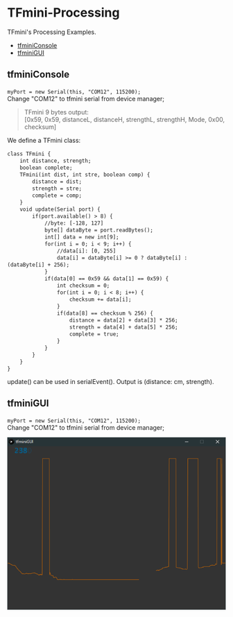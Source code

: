 # TFmini-Processing
TFmini's Processing Examples.   

- [tfminiConsole](#tfminiconsole)  
- [tfminiGUI](#tfminigui)  

## tfminiConsole  
`myPort = new Serial(this, "COM12", 115200);`  
Change "COM12" to tfmini serial from device manager;   

>TFmini 9 bytes output:   
>[0x59, 0x59, distanceL, distanceH, strengthL, strengthH, Mode, 0x00, checksum]  

We define a TFmini class:  

```Processing
class TFmini {
    int distance, strength;
    boolean complete;
    TFmini(int dist, int stre, boolean comp) {
        distance = dist;
        strength = stre;
        complete = comp;
    }
    void update(Serial port) {
        if(port.available() > 8) {
            //byte: [-128, 127]
            byte[] dataByte = port.readBytes();
            int[] data = new int[9];
            for(int i = 0; i < 9; i++) {
                //data[i]: [0, 255]
                data[i] = dataByte[i] >= 0 ? dataByte[i] : (dataByte[i] + 256);  
            }
            if(data[0] == 0x59 && data[1] == 0x59) {
                int checksum = 0;
                for(int i = 0; i < 8; i++) {
                    checksum += data[i];
                }
                if(data[8] == checksum % 256) {
                    distance = data[2] + data[3] * 256;
                    strength = data[4] + data[5] * 256;
                    complete = true;
                }
            }
        }
    }
}
```

update() can be used in serialEvent(). Output is (distance: cm, strength).  



## tfminiGUI  
`myPort = new Serial(this, "COM12", 115200);`  
Change "COM12" to tfmini serial from device manager;   

![tfminiGUI](/Assets/tfminiGUI.png)  

